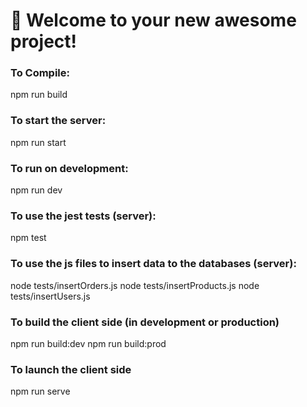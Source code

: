 # 🚀 Welcome to your new awesome project!

### To Compile:
npm run build

### To start the server:
npm run start

### To run on development:
npm run dev

### To use the jest tests (server):
npm test

### To use the js files to insert data to the databases (server):
node tests/insertOrders.js
node tests/insertProducts.js
node tests/insertUsers.js

### To build the client side (in development or production)
npm run build:dev
npm run build:prod

### To launch the client side
npm run serve